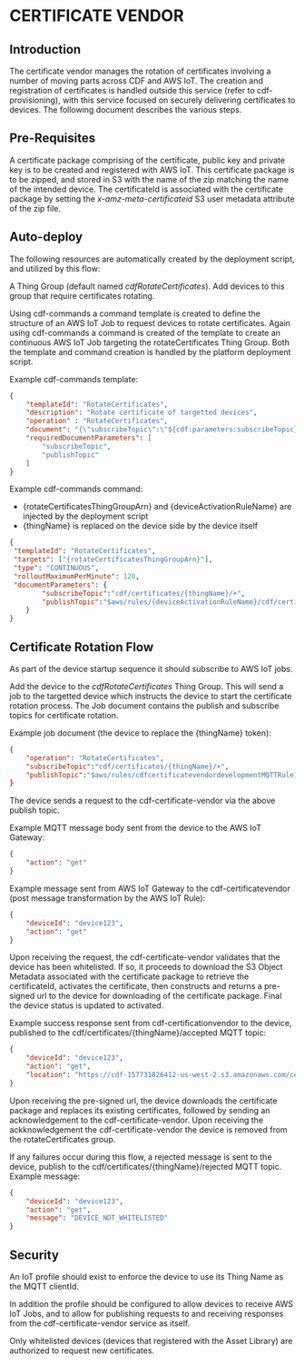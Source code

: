 # CERTIFICATE VENDOR

## Introduction

The certificate vendor manages the rotation of certificates involving a number of moving parts across CDF and AWS IoT.  The creation and registration of certificates is handled outside this service (refer to cdf-provisioning), with this service focused on securely delivering certificates to devices.  The following document describes the various steps.

## Pre-Requisites

A certificate package comprising of the certificate, public key and private key is to be created and registered with AWS IoT.  This certificate package is to be zipped, and stored in S3 with the name of the zip matching the name of the intended device.  The certificateId is associated with the certificate package by setting the _x-amz-meta-certificateid_ S3 user metadata attribute of the zip file.

## Auto-deploy

The following resources are automatically created by the deployment script, and utilized by this flow:

A Thing Group (default named _cdfRotateCertificates_).  Add devices to this group that require certificates rotating.

Using cdf-commands a command template is created to define the structure of an AWS IoT Job to request devices to rotate certificates.  Again using cdf-commands a command is created of the template to create an continuous AWS IoT Job targeting the rotateCertificates Thing Group.  Both the template and command creation is handled by the platform deployment script.

Example cdf-commands template:
```json
{
    "templateId": "RotateCertificates",
    "description": "Rotate certificate of targetted devices",
    "operation" : "RotateCertificates",
    "document": "{\"subscribeTopic\":\"${cdf:parameters:subscribeTopic}\",\"publishTopic\":\"${cdf:parameters:publishTopic}\"}",
    "requiredDocumentParameters": [
        "subscribeTopic",
        "publishTopic"
    ]
}
```

Example cdf-commands command:

* {rotateCertificatesThingGroupArn} and {deviceActivationRuleName} are injected by the deployment script
* {thingName} is replaced on the device side by the device itself

```json
{
 "templateId": "RotateCertificates",
 "targets": ["{rotateCertificatesThingGroupArn}"],
 "type": "CONTINUOUS",
 "rolloutMaximumPerMinute": 120,
 "documentParameters": {
        "subscribeTopic":"cdf/certificates/{thingName}/+",
        "publishTopic":"$aws/rules/{deviceActivationRuleName}/cdf/certificates/{thingName}"
    }
}
```

## Certificate Rotation Flow

As part of the device startup sequence it should subscribe to AWS IoT jobs.  

Add the device to the _cdfRotateCertificates_ Thing Group.  This will send a job to the targetted device which instructs the device to start the certificate rotation process.  The Job document contains the publish and subscribe topics for certificate rotation.  

Example job document (the device to replace the {thingName} token):

```json
{   
    "operation": "RotateCertificates",
    "subscribeTopic":"cdf/certificates/{thingName}/+",
    "publishTopic":"$aws/rules/cdfcertificatevendordevelopmentMQTTRule1OS64259XAGQQ/cdf/certificates/{thingName}"}
}
```

The device sends a request to the cdf-certificate-vendor via the above publish topic.

Example MQTT message body sent from the device to the AWS IoT Gateway:

```json
{
    "action": "get"
}
```

Example message sent from AWS IoT Gateway to the cdf-certificatevendor (post message transformation by the AWS IoT Rule):

```json
{
    "deviceId": "device123",
    "action": "get"
}
```

Upon receiving the request, the cdf-certificate-vendor validates that the device has been whitelisted.  If so, it proceeds to download the S3 Object Metadata associated with the certificate package to retrieve the certificateId, activates the certificate, then constructs and returns a pre-signed url to the device for downloading of the certificate package.  Final the device status is updated to activated.

Example success response sent from cdf-certificationvendor to the device, published to the cdf/certificates/{thingName}/accepted MQTT topic:

```json
{
    "deviceId": "device123",
    "action": "get",
    "location": "https://cdf-157731826412-us-west-2.s3.amazonaws.com/certificates/device123.zip?AWSAccessKeyId=AKIAI7VRYYSEBBSSAXGQ&Expires=1542129538&Signature=fbuiPsYAhzj1TDMn4JjD6cX%2Bs4U%3D"
}
```

Upon receiving the pre-signed url, the device downloads the certificate package and replaces its existing certificates, followed by sending an acknowledgement to the cdf-certificate-vendor.  Upon receiving the ackknowledgement the cdf-certificate-vendor the device is removed from the rotateCertificates group.

If any failures occur during this flow, a rejected message is sent to the device, publish to the cdf/certificates/{thingName}/rejected MQTT topic.  Example message:

```json
{
    "deviceId": "device123",
    "action": "get",
    "message": "DEVICE_NOT_WHITELISTED"
}
```

## Security

An IoT profile should exist to enforce the device to use its Thing Name as the MQTT clientId.  

In addition the profile should be configured to allow devices to receive AWS IoT Jobs, and to allow for publishing requests to and receiving responses from the cdf-certificate-vendor service as itself.

Only whitelisted devices (devices that registered with the Asset Library) are authorized to request new certificates.
